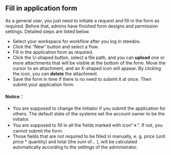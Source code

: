 ## Fill in application form
 As a general user, you just need to initiate a request and fill in the form as required. Before that, admins have finished form designs and permission settings. Detailed steps are listed below.
- Select your workspace for workflow after you log in steedos.
- Click the “New” button and select a flow.
- Fill in the application form as required.
- Click the U-shaped button, select a file path, and you can **upload** one or more attachments that will be visible at the bottom of the form. Move the cursor to an attachment, and an X-shaped icon will appear. By clicking the icon, you can **delete** the attachment.
- Save the form in time if there is no need to submit it at once. Then submit your application form.

#### Notice：
- You are supposed to change the initiator if you submit the application for others. The default state of the systems set the account owner to be the initiator.
- You are supposed to fill in all the fields marked with icon“＊”. If not, you cannot submit the form.
- Those fields that are not required to be filled in manually, e. g. price (unit price * quantity) and total (the sum of... ), will be calculated automatically according to the settings of the administrator. 
